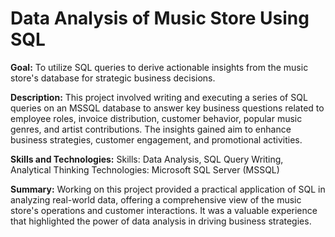 # Data Analysis of Music Store Using SQL
**Goal:** To utilize SQL queries to derive actionable insights from the music store's database for strategic business decisions.

**Description:** This project involved writing and executing a series of SQL queries on an MSSQL database to answer key business questions related to employee roles, invoice distribution, customer behavior, popular music genres, and artist contributions. The insights gained aim to enhance business strategies, customer engagement, and promotional activities.

**Skills and Technologies:**
Skills: Data Analysis, SQL Query Writing, Analytical Thinking
Technologies: Microsoft SQL Server (MSSQL)

**Summary:** Working on this project provided a practical application of SQL in analyzing real-world data, offering a comprehensive view of the music store's operations and customer interactions. It was a valuable experience that highlighted the power of data analysis in driving business strategies.

